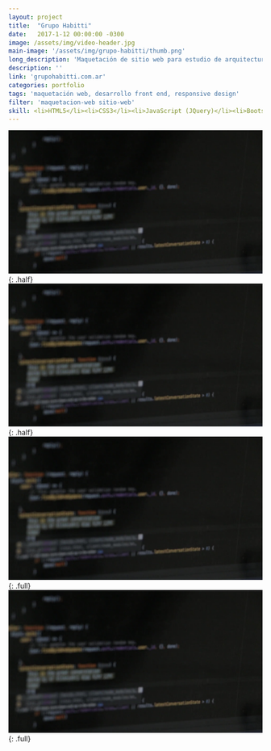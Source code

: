 ```yaml
---
layout: project
title:  "Grupo Habitti"
date:   2017-1-12 00:00:00 -0300
image: /assets/img/video-header.jpg
main-image: '/assets/img/grupo-habitti/thumb.png'
long_description: 'Maquetación de sitio web para estudio de arquitectura'
description: ''
link: 'grupohabitti.com.ar'
categories: portfolio
tags: 'maquetación web, desarrollo front end, responsive design'
filter: 'maquetacion-web sitio-web'
skill: <li>HTML5</li><li>CSS3</li><li>JavaScript (JQuery)</li><li>Bootstrap</li><li>PHP</li>
---
```


![alt text](/assets/img/video-header.jpg "Logo Title Text 1"){: .half}
![alt text](/assets/img/video-header.jpg "Logo Title Text 1"){: .half}
![alt text](/assets/img/video-header.jpg "Logo Title Text 1"){: .full}
![alt text](/assets/img/video-header.jpg "Logo Title Text 1"){: .full}